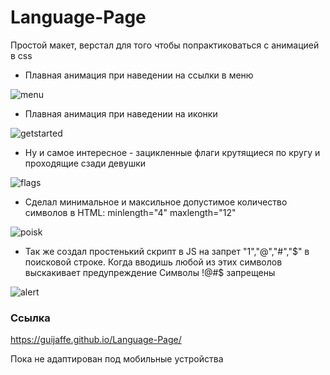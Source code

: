 # Language-Page
Простой макет, верстал для того чтобы попрактиковаться с анимацией в css

- Плавная анимация при наведении на ссылки в меню

![menu](https://user-images.githubusercontent.com/82184056/193859806-13093cf7-17aa-49c0-a322-ef1e63602b7f.gif)



- Плавная анимация при наведении на иконки

![getstarted](https://user-images.githubusercontent.com/82184056/193867320-c06eee14-5a59-4f9b-9be8-48c60627c360.gif)



- Ну и самое интересное - зацикленные флаги крутящиеся по кругу и проходящие сзади девушки

![flags](https://user-images.githubusercontent.com/82184056/193869361-8e025fe2-aefd-4309-93de-7087f02ed6e5.gif)



- Сделал минимальное и максильное допустимое количество символов в HTML: minlength="4" maxlength="12"

![poisk](https://user-images.githubusercontent.com/82184056/193877156-aa7256c0-b1e3-4935-bb11-895e632cc9ba.gif)



- Так же создал простенький скрипт в JS на запрет "1","@","#","$" в поисковой строке. Когда вводишь любой из этих символов выскакивает предупреждение Символы !@#$ запрещены
 
 ![alert](https://user-images.githubusercontent.com/82184056/193870980-08e8dd9a-8bd7-4ed6-b354-8aaa6662a9a6.gif)
 
 

### Ссылка 
https://guijaffe.github.io/Language-Page/

Пока не адаптирован под мобильные устройства
